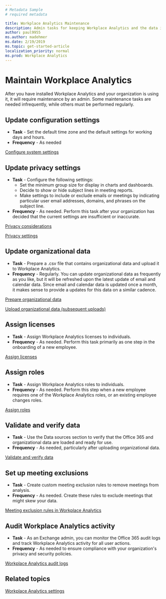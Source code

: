 ```yaml
---
# Metadata Sample
# required metadata

title: Workplace Analytics Maintenance
description: Admin tasks for keeping Workplace Analytics and the data it uses up-to-date
author: paul9955
ms.author: madehmer
ms.date: 2/19/2019
ms.topic: get-started-article
localization_priority: normal 
ms.prod: Workplace Analytics
---
```


# Maintain Workplace Analytics

After you have installed Workplace Analytics and your organization is using it, it will require maintenance by an admin. Some maintenance tasks are needed infrequently, while others must be performed  regularly.  

## Update configuration settings

 * **Task** - Set the default time zone and the default settings for working days and hours.  
 * **Frequency** - As needed

[Configure system settings](../use/settings.md#system-defaults)

## Update privacy settings

 * **Task** - Configure the following settings: 
    * Set the minimum group size for display in charts and dashboards. 
    * Decide to show or hide subject lines in meeting reports.
    * Make settings to include or exclude emails or meetings by indicating particular user email addresses, domains, and phrases on the subject line.
 * **Frequency** - As needed. Perform this task after your organization has decided that the current settings are insufficient or inaccurate. 

[Privacy considerations](../privacy/privacy-considerations.md)

[Privacy settings](../use/settings.md#privacy-settings)

## Update organizational data 

 * **Task** - Prepare a .csv file that contains organizational data and upload it to Workplace Analytics.  
 * **Frequency** - Regularly. You can update organizational data as frequently as you like, but it will be refreshed upon the latest update of email and calendar data. Since email and calendar data is updated once a month, it makes sense to provide a updates for this data on a similar cadence.

[Prepare organizational data](prepare-organizational-data.md)

[Upload organizational data (subsequent uploads)](upload-organizational-data.md)

## Assign licenses  

 * **Task** - Assign Workplace Analytics licenses to individuals.  
 * **Frequency** - As needed. Perform this task primarily as one step in the onboarding of a new employee. 

[Assign licenses](assign-licenses-to-population.md)

## Assign roles

 * **Task** - Assign Workplace Analytics roles to individuals.  
 * **Frequency** - As needed. Perform this step when a new employee requires one of the Workplace Analytics roles, or an existing employee changes roles. 

[Assign roles](assign-roles-to-wpa-admins.md)

## Validate and verify data

 * **Task** - Use the Data sources section to verify that the Office 365 and organizational data are loaded and ready for use.
 * **Frequency** - As needed, particularly after uploading organizational data.

[Validate and verify data](validate-verify-data.md)

## Set up meeting exclusions

 * **Task** - Create custom meeting exclusion rules to remove meetings from analysis.  
 * **Frequency** - As needed. Create these rules to exclude meetings that might skew your data.

[Meeting exclusion rules in Workplace Analytics](../tutorials/meeting-exclusions-intro.md)

## Audit Workplace Analytics activity

 * **Task** - As an Exchange admin, you can monitor the Office 365 audit logs and track Workplace Analytics activity for all user actions.
 * **Frequency** - As needed to ensure compliance with your organization's privacy and security policies.

[Workplace Analytics audit logs](../setup/audit-logs.md)

## Related topics

[Workplace Analytics settings](../use/settings.md)